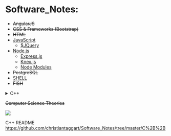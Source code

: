 # Software_Notes:
- ~~AngularJS~~
- ~~CSS & Frameworks (Bootstrap)~~
- ~~HTML~~
- [JavaScript](https://github.com/lil-code/Software_Notes/blob/master/JavaScript/README.md)
  - [$JQuery](https://github.com/lil-code/Software_Notes/tree/master/JavaScript/JQuery)
- [Node.js](https://github.com/lil-code/Software_Notes/tree/master/Node.js/README.md)
  - [Express.js](https://github.com/lil-code/Software_Notes/blob/master/Node.js/express.js/express_notes.md)
  - [Knex.js](https://github.com/lil-code/Software_Notes/blob/master/Node.js/Knex.js/knex_notes.md)
  - [Node Modules](https://github.com/lil-code/Software_Notes/blob/master/Node.js/modules/bcrypt_notes.md)
- ~~PostgreSQL~~
- [SHELL](https://github.com/lil-code/Software_Notes/tree/master/Shell/README.md)
- ~~FISH~~
<details><summary>C++</summary>
<ul>
<a href="https://github.com/christiantaggart/Software_Notes/blob/master/C%2B%2B/Dynamic_Linking.md">Dynamic Linking</a>
<a href="https://github.com/christiantaggart/Software_Notes/blob/master/C%2B%2B/Functions_Loops_etc.md">Functions & Loops</a>
<a href="https://github.com/christiantaggart/Software_Notes/blob/master/C%2B%2B/Header_Files.md">Header Files</a>
<a href="https://github.com/christiantaggart/Software_Notes/blob/master/C%2B%2B/Object_File.md">Object Files</a>
<a href="https://github.com/christiantaggart/Software_Notes/blob/master/C%2B%2B/Pointer_Notes.md">Pointer Notes</a>
<a href="https://github.com/christiantaggart/Software_Notes/blob/master/C%2B%2B/Source_File.md">Source Files</a>
<a href="https://github.com/christiantaggart/Software_Notes/blob/master/C%2B%2B/Static_Linking.md">Static Linking</a>
<a href="https://github.com/christiantaggart/Software_Notes/blob/master/C%2B%2B/Tips.md">Tips</a>
</ul>
</details>

~~Computer Science Theories~~

![](http://i.imgur.com/iVHfwLc.gif)




<a href="      ">             </a>
<a href="      ">             </a>
<a href="      ">             </a>













C++ README
https://github.com/christiantaggart/Software_Notes/tree/master/C%2B%2B
